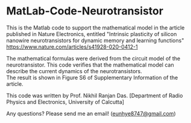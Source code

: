 # MatLab-Code-Neurotransistor
This is the Matlab code to support the mathematical model in the article published in Nature Electronics,
entitled "Intrinsic plasticity of silicon nanowire neurotransistors for dynamic memory and learning functions"
https://www.nature.com/articles/s41928-020-0412-1

The mathematical formulas were derived from the circuit model of the neurotransistor.
This code verifies that the mathematical model can describe the current dynamics of the neurotransistors.  
The result is shown in Figure S6 of Supplementary Information of the article. 

This code was written by Prof. Nikhil Ranjan Das. [Department of Radio Physics and Electronics, University of Calcutta]

Any questions? Please send me an email! (eunhye8747@gmail.com)
